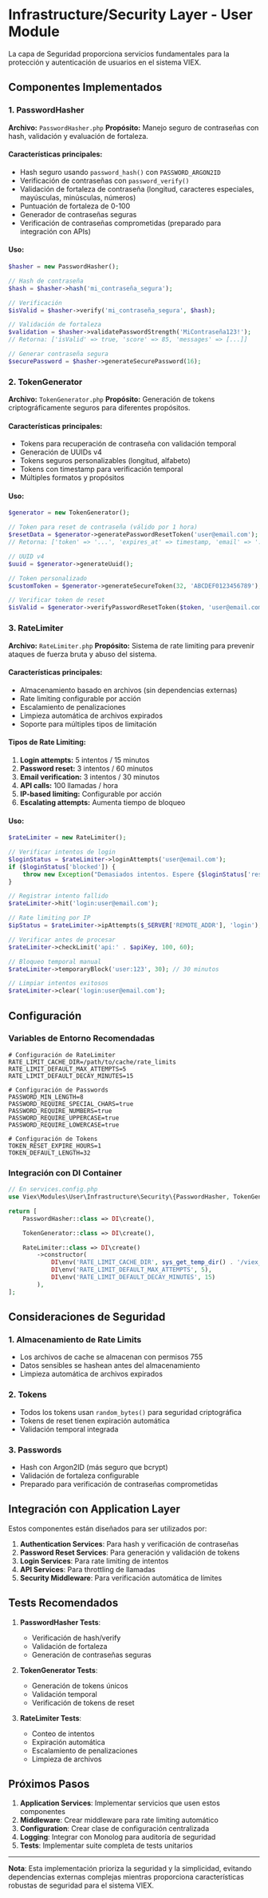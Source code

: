 # Infrastructure/Security Layer - User Module

La capa de Seguridad proporciona servicios fundamentales para la protección y autenticación de usuarios en el sistema VIEX.

## Componentes Implementados

### 1. PasswordHasher

**Archivo:** `PasswordHasher.php`
**Propósito:** Manejo seguro de contraseñas con hash, validación y evaluación de fortaleza.

#### Características principales:

-  Hash seguro usando `password_hash()` con `PASSWORD_ARGON2ID`
-  Verificación de contraseñas con `password_verify()`
-  Validación de fortaleza de contraseña (longitud, caracteres especiales, mayúsculas, minúsculas, números)
-  Puntuación de fortaleza de 0-100
-  Generador de contraseñas seguras
-  Verificación de contraseñas comprometidas (preparado para integración con APIs)

#### Uso:

```php
$hasher = new PasswordHasher();

// Hash de contraseña
$hash = $hasher->hash('mi_contraseña_segura');

// Verificación
$isValid = $hasher->verify('mi_contraseña_segura', $hash);

// Validación de fortaleza
$validation = $hasher->validatePasswordStrength('MiContraseña123!');
// Retorna: ['isValid' => true, 'score' => 85, 'messages' => [...]]

// Generar contraseña segura
$securePassword = $hasher->generateSecurePassword(16);
```

### 2. TokenGenerator

**Archivo:** `TokenGenerator.php`
**Propósito:** Generación de tokens criptográficamente seguros para diferentes propósitos.

#### Características principales:

-  Tokens para recuperación de contraseña con validación temporal
-  Generación de UUIDs v4
-  Tokens seguros personalizables (longitud, alfabeto)
-  Tokens con timestamp para verificación temporal
-  Múltiples formatos y propósitos

#### Uso:

```php
$generator = new TokenGenerator();

// Token para reset de contraseña (válido por 1 hora)
$resetData = $generator->generatePasswordResetToken('user@email.com');
// Retorna: ['token' => '...', 'expires_at' => timestamp, 'email' => '...']

// UUID v4
$uuid = $generator->generateUuid();

// Token personalizado
$customToken = $generator->generateSecureToken(32, 'ABCDEF0123456789');

// Verificar token de reset
$isValid = $generator->verifyPasswordResetToken($token, 'user@email.com');
```

### 3. RateLimiter

**Archivo:** `RateLimiter.php`
**Propósito:** Sistema de rate limiting para prevenir ataques de fuerza bruta y abuso del sistema.

#### Características principales:

-  Almacenamiento basado en archivos (sin dependencias externas)
-  Rate limiting configurable por acción
-  Escalamiento de penalizaciones
-  Limpieza automática de archivos expirados
-  Soporte para múltiples tipos de limitación

#### Tipos de Rate Limiting:

1. **Login attempts:** 5 intentos / 15 minutos
2. **Password reset:** 3 intentos / 60 minutos
3. **Email verification:** 3 intentos / 30 minutos
4. **API calls:** 100 llamadas / hora
5. **IP-based limiting:** Configurable por acción
6. **Escalating attempts:** Aumenta tiempo de bloqueo

#### Uso:

```php
$rateLimiter = new RateLimiter();

// Verificar intentos de login
$loginStatus = $rateLimiter->loginAttempts('user@email.com');
if ($loginStatus['blocked']) {
    throw new Exception("Demasiados intentos. Espere {$loginStatus['resetIn']} segundos.");
}

// Registrar intento fallido
$rateLimiter->hit('login:user@email.com');

// Rate limiting por IP
$ipStatus = $rateLimiter->ipAttempts($_SERVER['REMOTE_ADDR'], 'login');

// Verificar antes de procesar
$rateLimiter->checkLimit('api:' . $apiKey, 100, 60);

// Bloqueo temporal manual
$rateLimiter->temporaryBlock('user:123', 30); // 30 minutos

// Limpiar intentos exitosos
$rateLimiter->clear('login:user@email.com');
```

## Configuración

### Variables de Entorno Recomendadas

```env
# Configuración de RateLimiter
RATE_LIMIT_CACHE_DIR=/path/to/cache/rate_limits
RATE_LIMIT_DEFAULT_MAX_ATTEMPTS=5
RATE_LIMIT_DEFAULT_DECAY_MINUTES=15

# Configuración de Passwords
PASSWORD_MIN_LENGTH=8
PASSWORD_REQUIRE_SPECIAL_CHARS=true
PASSWORD_REQUIRE_NUMBERS=true
PASSWORD_REQUIRE_UPPERCASE=true
PASSWORD_REQUIRE_LOWERCASE=true

# Configuración de Tokens
TOKEN_RESET_EXPIRE_HOURS=1
TOKEN_DEFAULT_LENGTH=32
```

### Integración con DI Container

```php
// En services.config.php
use Viex\Modules\User\Infrastructure\Security\{PasswordHasher, TokenGenerator, RateLimiter};

return [
    PasswordHasher::class => DI\create(),

    TokenGenerator::class => DI\create(),

    RateLimiter::class => DI\create()
        ->constructor(
            DI\env('RATE_LIMIT_CACHE_DIR', sys_get_temp_dir() . '/viex_rate_limit'),
            DI\env('RATE_LIMIT_DEFAULT_MAX_ATTEMPTS', 5),
            DI\env('RATE_LIMIT_DEFAULT_DECAY_MINUTES', 15)
        ),
];
```

## Consideraciones de Seguridad

### 1. Almacenamiento de Rate Limits

-  Los archivos de cache se almacenan con permisos 755
-  Datos sensibles se hashean antes del almacenamiento
-  Limpieza automática de archivos expirados

### 2. Tokens

-  Todos los tokens usan `random_bytes()` para seguridad criptográfica
-  Tokens de reset tienen expiración automática
-  Validación temporal integrada

### 3. Passwords

-  Hash con Argon2ID (más seguro que bcrypt)
-  Validación de fortaleza configurable
-  Preparado para verificación de contraseñas comprometidas

## Integración con Application Layer

Estos componentes están diseñados para ser utilizados por:

1. **Authentication Services**: Para hash y verificación de contraseñas
2. **Password Reset Services**: Para generación y validación de tokens
3. **Login Services**: Para rate limiting de intentos
4. **API Services**: Para throttling de llamadas
5. **Security Middleware**: Para verificación automática de límites

## Tests Recomendados

1. **PasswordHasher Tests**:

   -  Verificación de hash/verify
   -  Validación de fortaleza
   -  Generación de contraseñas seguras

2. **TokenGenerator Tests**:

   -  Generación de tokens únicos
   -  Validación temporal
   -  Verificación de tokens de reset

3. **RateLimiter Tests**:
   -  Conteo de intentos
   -  Expiración automática
   -  Escalamiento de penalizaciones
   -  Limpieza de archivos

## Próximos Pasos

1. **Application Services**: Implementar servicios que usen estos componentes
2. **Middleware**: Crear middleware para rate limiting automático
3. **Configuration**: Crear clase de configuración centralizada
4. **Logging**: Integrar con Monolog para auditoría de seguridad
5. **Tests**: Implementar suite completa de tests unitarios

---

**Nota**: Esta implementación prioriza la seguridad y la simplicidad, evitando dependencias externas complejas mientras proporciona características robustas de seguridad para el sistema VIEX.

